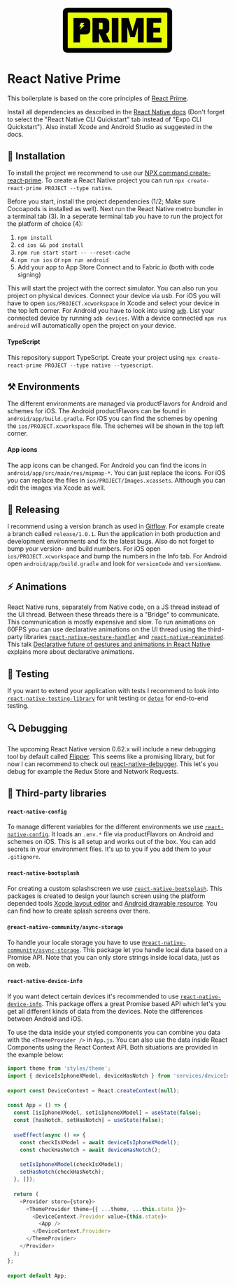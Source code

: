 <p align="center">
  <img src="https://github.com/JBostelaar/react-prime/blob/master/src/static/images/prime-logo.png" alt="prime-logo" width="250px" />
</p>

# React Native Prime
This boilerplate is based on the core principles of [React Prime](https://github.com/JBostelaar/react-prime/).

Install all dependencies as described in the [React Native docs](https://facebook.github.io/react-native/docs/getting-started "React Native Docs") (Don't forget to select the "React Native CLI Quickstart" tab instead of "Expo CLI Quickstart"). Also install Xcode and Android Studio as suggested in the docs.

## 📖 Installation
To install the project we recommend to use our [NPX command create-react-prime](https://github.com/react-prime/create-react-prime). To create a React Native project you can run `npx create-react-prime PROJECT --type native`.

Before you start, install the project dependencies (1/2; Make sure Cocoapods is installed as well). Next run the React Native metro bundler in a terminal tab (3). In a seperate terminal tab you have to run the project for the platform of choice (4):
1. `npm install`
2. `cd ios && pod install`
3. `npm run start start -- --reset-cache`
4. `npm run ios` or `npm run android`
5. Add your app to App Store Connect and to Fabric.io (both with code signing)

This will start the project with the correct simulator. You can also run you project on physical devices. Connect your device via usb. For iOS you will have to open `ios/PROJECT.xcworkspace` in Xcode and select your device in the top left corner. For Android you have to look into using [`adb`](https://developer.android.com/studio/command-line/adb). List your connected device by running `adb devices`. With a device connected `npm run android` will automatically open the project on your device.

#### TypeScript
This repository support TypeScript. Create your project using `npx create-react-prime PROJECT --type native --typescript`.


## ️⚒️ Environments
The different environments are managed via productFlavors for Android and schemes for iOS. The Android productFlavors can be found in `android/app/build.gradle`. For iOS you can find the schemes by opening the `ios/PROJECT.xcworkspace` file. The schemes will be shown in the top left corner.

#### App icons
The app icons can be changed. For Android you can find the icons in `android/app/src/main/res/mipmap-*`. You can just replace the icons. For iOS you can replace the files in `ios/PROJECT/Images.xcassets`. Although you can edit the images via Xcode as well.


## 🚀 Releasing
I recommend using a version branch as used in [Gitflow](https://www.atlassian.com/git/tutorials/comparing-workflows/gitflow-workflow). For example create a branch called `release/1.0.1`. Run the application in both production and development environments and fix the latest bugs. Also do not forget to bump your version- and build numbers. For iOS open `ios/PROJECT.xcworkspace` and bump the numbers in the Info tab. For Android open `android/app/build.gradle` and look for `versionCode` and `versionName`.


## ⚡️ Animations
React Native runs, separately from Native code, on a JS thread instead of the UI thread. Between these threads there is a "Bridge" to communicate. This communication is mostly expensive and slow. To run animations on 60FPS you can use declarative animations on the UI thread using the third-party libraries [`react-native-gesture-handler`](https://github.com/kmagiera/react-native-gesture-handler) and [`react-native-reanimated`](https://github.com/kmagiera/react-native-reanimated). This talk [Declarative future of gestures and animations in React Native](https://www.youtube.com/watch?v=kdq4z2708VM) explains more about declarative animations.


## 📱 Testing
If you want to extend your application with tests I recommend to look into [`react-native-testing-library`](https://github.com/callstack/react-native-testing-library) for unit testing or [`detox`](https://github.com/wix/Detox) for end-to-end testing.


## 🔍 Debugging
The upcoming React Native version 0.62.x will include a new debugging tool by default called [Flipper](https://fbflipper.com/). This seems like a promising library, but for now I can recommend to check out [react-native-debugger](https://github.com/jhen0409/react-native-debugger). This let's you debug for example the Redux Store and Network Requests.


## 💚 Third-party libraries
#### `react-native-config`
To manage different variables for the different environments we use [`react-native-config`](https://github.com/luggit/react-native-config). It loads an `.env.*` file via productFlavors on Android and schemes on iOS. This is all setup and works out of the box. You can add secrets in your environment files. It's up to you if you add them to your `.gitignore`.

#### `react-native-bootsplash`
For creating a custom splashscreen we use [`react-native-bootsplash`](https://github.com/zoontek/react-native-bootsplash). This packages is created to design your launch screen using the platform depended tools [Xcode layout editor](https://developer.apple.com/library/archive/documentation/UserExperience/Conceptual/AutolayoutPG/) and [Android drawable resource](https://developer.android.com/guide/topics/resources/drawable-resource). You can find how to create splash screens over there.

#### `@react-native-community/async-storage`
To handle your locale storage you have to use [`@react-native-community/async-storage`](https://github.com/react-native-community/async-storage). This package let you handle local data based on a Promise API. Note that you can only store strings inside local data, just as on web.

#### `react-native-device-info`
If you want detect certain devices it's recommended to use [`react-native-device-info`](https://github.com/react-native-community/react-native-device-info). This package offers a great Promise based API which let's you get all different kinds of data from the devices. Note the differences between Android and iOS.

To use the data inside your styled components you can combine you data with the `<ThemeProvider />` in `App.js`. You can also use the data inside React Components using the React Context API. Both situations are provided in the example below:
```javascript
import theme from 'styles/theme';
import { deviceIsIphoneXModel, deviceHasNotch } from 'services/deviceInfo';

export const DeviceContext = React.createContext(null);

const App = () => {
  const [isIphoneXModel, setIsIphoneXModel] = useState(false);
  const [hasNotch, setHasNotch] = useState(false);

  useEffect(async () => {
    const checkIsXModel = await deviceIsIphoneXModel();
    const checkHasNotch = await deviceHasNotch();

    setIsIphoneXModel(checkIsXModel);
    setHasNotch(checkHasNotch);
  }, []);

  return (
    <Provider store={store}>
      <ThemeProvider theme={{ ...theme, ...this.state }}>
        <DeviceContext.Provider value={this.state}>
          <App />
        </DeviceContext.Provider>
      </ThemeProvider>
    </Provider>
  );
};

export default App;
```